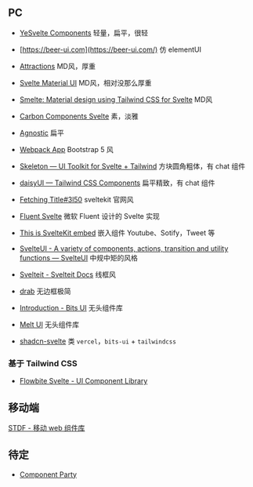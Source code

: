 ## PC


- [YeSvelte Components](https://www.yesvelte.com/)  轻量，扁平，很轻
- [https://beer-ui.com](https://beer-ui.com/) 仿 elementUI
- [Attractions](https://illright.github.io/attractions//) MD风，厚重
- [Svelte Material UI](https://sveltematerialui.com/) MD风，相对没那么厚重
- [Smelte: Material design using Tailwind CSS for Svelte](https://smeltejs.com/) MD风
- [Carbon Components Svelte](https://carbon-components-svelte.onrender.com/) 素，淡雅
- [Agnostic](https://www.agnosticui.com/) 扁平
- [Webpack App](https://sveltestrap.js.org/?path=/story/components--get-started) Bootstrap 5 风
- [Skeleton — UI Toolkit for Svelte + Tailwind](https://www.skeleton.dev/) 方块圆角粗体，有 chat 组件
- [daisyUI — Tailwind CSS Components](https://daisyui.com/) 扁平精致，有 chat 组件
- [Fetching Title#3l50](https://svelvet.mintlify.app/introduction) sveltekit 官网风
- [Fluent Svelte](https://fluent-svelte.vercel.app/) 微软 Fluent 设计的 Svelte 实现
- [This is SvelteKit embed](https://sveltekit-embed.vercel.app/) 嵌入组件 Youtube、Sotify，Tweet 等
- [SvelteUI - A variety of components, actions, transition and utility functions — SvelteUI](https://www.svelteui.org/) 中规中矩的风格
- [Svelteit - Svelteit Docs](https://docs.svelteit.dev/) 线框风
- [drab](https://drab.robino.dev/) 无边框极简


- [Introduction - Bits UI](https://www.bits-ui.com/docs/introduction) 无头组件库
- [Melt UI](https://melt-ui.com/) 无头组件库
- [shadcn-svelte](https://www.shadcn-svelte.com/) 类 `vercel`，`bits-ui` + `tailwindcss`


### 基于 Tailwind CSS

- [Flowbite Svelte - UI Component Library](https://flowbite-svelte.com/)


## 移动端

[STDF - 移动 web 组件库](https://stdf.design/)


## 待定

- [Component Party](https://component-party.dev/)